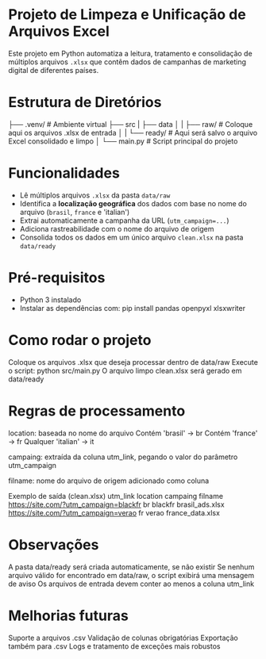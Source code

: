 # Projeto de Limpeza e Unificação de Arquivos Excel

Este projeto em Python automatiza a leitura, tratamento e consolidação de múltiplos arquivos `.xlsx` que contêm dados de campanhas de marketing digital de diferentes países.

# Estrutura de Diretórios

├── .venv/ # Ambiente virtual
├── src
| ├── data
│ | ├── raw/ # Coloque aqui os arquivos .xlsx de entrada
│ | └── ready/ # Aqui será salvo o arquivo Excel consolidado e limpo
│ └── main.py # Script principal do projeto


# Funcionalidades

- Lê múltiplos arquivos `.xlsx` da pasta `data/raw`
- Identifica a **localização geográfica** dos dados com base no nome do arquivo (`brasil`, `france` e 'italian')
- Extrai automaticamente a campanha da URL (`utm_campaign=...`)
- Adiciona rastreabilidade com o nome do arquivo de origem
- Consolida todos os dados em um único arquivo `clean.xlsx` na pasta `data/ready`

# Pré-requisitos
- Python 3 instalado
- Instalar as dependências com:
    pip install pandas openpyxl xlsxwriter
  
# Como rodar o projeto
Coloque os arquivos .xlsx que deseja processar dentro de data/raw
Execute o script:
  python src/main.py
O arquivo limpo clean.xlsx será gerado em data/ready

# Regras de processamento
location: baseada no nome do arquivo
Contém 'brasil'    → br
Contém 'france'    → fr
Qualquer 'italian' → it

campaing: extraída da coluna utm_link, pegando o valor do parâmetro utm_campaign

filname: nome do arquivo de origem adicionado como coluna

Exemplo de saída (clean.xlsx)
utm_link	                                location	  campaing	  filname
https://site.com/?utm_campaign=blackfr	  br	        blackfr	    brasil_ads.xlsx
https://site.com/?utm_campaign=verao	    fr	        verao	      france_data.xlsx

# Observações
A pasta data/ready será criada automaticamente, se não existir
Se nenhum arquivo válido for encontrado em data/raw, o script exibirá uma mensagem de aviso
Os arquivos de entrada devem conter ao menos a coluna utm_link

# Melhorias futuras
Suporte a arquivos .csv
Validação de colunas obrigatórias
Exportação também para .csv
Logs e tratamento de exceções mais robustos

